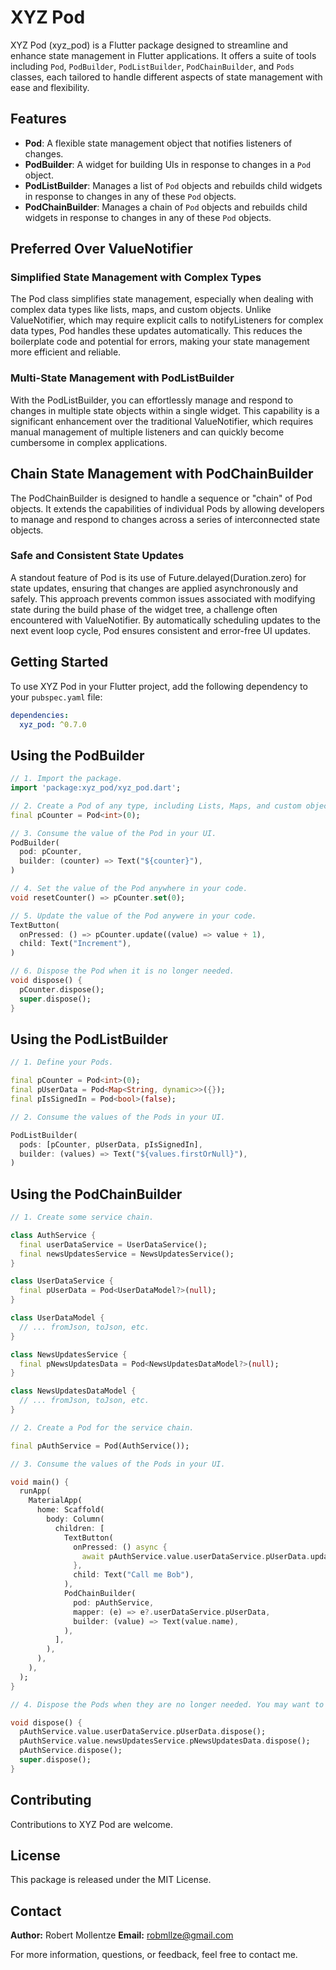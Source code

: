 # XYZ Pod

XYZ Pod (xyz_pod) is a Flutter package designed to streamline and enhance state management in Flutter applications. It offers a suite of tools including `Pod`, `PodBuilder`, `PodListBuilder`, `PodChainBuilder`, and `Pods` classes, each tailored to handle different aspects of state management with ease and flexibility.

## Features

- **Pod**: A flexible state management object that notifies listeners of changes.
- **PodBuilder**: A widget for building UIs in response to changes in a `Pod` object.
- **PodListBuilder**: Manages a list of `Pod` objects and rebuilds child widgets in response to changes in any of these `Pod` objects.
- **PodChainBuilder**: Manages a chain of `Pod` objects and rebuilds child widgets in response to changes in any of these `Pod` objects.

## Preferred Over ValueNotifier

### Simplified State Management with Complex Types

The Pod class simplifies state management, especially when dealing with complex data types like lists, maps, and custom objects. Unlike ValueNotifier, which may require explicit calls to notifyListeners for complex data types, Pod handles these updates automatically. This reduces the boilerplate code and potential for errors, making your state management more efficient and reliable.

### Multi-State Management with PodListBuilder

With the PodListBuilder, you can effortlessly manage and respond to changes in multiple state objects within a single widget. This capability is a significant enhancement over the traditional ValueNotifier, which requires manual management of multiple listeners and can quickly become cumbersome in complex applications.

## Chain State Management with PodChainBuilder

The PodChainBuilder is designed to handle a sequence or "chain" of Pod objects. It extends the capabilities of individual Pods by allowing developers to manage and respond to changes across a series of interconnected state objects.

### Safe and Consistent State Updates
A standout feature of Pod is its use of Future.delayed(Duration.zero) for state updates, ensuring that changes are applied asynchronously and safely. This approach prevents common issues associated with modifying state during the build phase of the widget tree, a challenge often encountered with ValueNotifier. By automatically scheduling updates to the next event loop cycle, Pod ensures consistent and error-free UI updates.

## Getting Started

To use XYZ Pod in your Flutter project, add the following dependency to your `pubspec.yaml` file:

```yaml
dependencies:
  xyz_pod: ^0.7.0
```

## Using the PodBuilder

```dart
// 1. Import the package.
import 'package:xyz_pod/xyz_pod.dart';

// 2. Create a Pod of any type, including Lists, Maps, and custom objects.
final pCounter = Pod<int>(0);

// 3. Consume the value of the Pod in your UI.
PodBuilder(
  pod: pCounter,
  builder: (counter) => Text("${counter}"),
)

// 4. Set the value of the Pod anywhere in your code.
void resetCounter() => pCounter.set(0);

// 5. Update the value of the Pod anywere in your code.
TextButton(
  onPressed: () => pCounter.update((value) => value + 1),
  child: Text("Increment"),
)

// 6. Dispose the Pod when it is no longer needed.
void dispose() {
  pCounter.dispose();
  super.dispose();
}
```

## Using the PodListBuilder

```dart
// 1. Define your Pods.

final pCounter = Pod<int>(0);
final pUserData = Pod<Map<String, dynamic>>({});
final pIsSignedIn = Pod<bool>(false);

// 2. Consume the values of the Pods in your UI.

PodListBuilder(
  pods: [pCounter, pUserData, pIsSignedIn],
  builder: (values) => Text("${values.firstOrNull}"),
)
```

## Using the PodChainBuilder

```dart
// 1. Create some service chain.

class AuthService {
  final userDataService = UserDataService();
  final newsUpdatesService = NewsUpdatesService();
}

class UserDataService {
  final pUserData = Pod<UserDataModel?>(null);
}

class UserDataModel {
  // ... fromJson, toJson, etc.
}

class NewsUpdatesService {
  final pNewsUpdatesData = Pod<NewsUpdatesDataModel?>(null);
}

class NewsUpdatesDataModel {
  // ... fromJson, toJson, etc.
}

// 2. Create a Pod for the service chain.

final pAuthService = Pod(AuthService());

// 3. Consume the values of the Pods in your UI.

void main() {
  runApp(
    MaterialApp(
      home: Scaffold(
        body: Column(
          children: [
            TextButton(
              onPressed: () async {
                await pAuthService.value.userDataService.pUserData.update((e) => e..name = "Bob");
              },
              child: Text("Call me Bob"),
            ),
            PodChainBuilder(
              pod: pAuthService,
              mapper: (e) => e?.userDataService.pUserData,
              builder: (value) => Text(value.name),
            ),
          ],
        ),
      ),
    ),
  );
}

// 4. Dispose the Pods when they are no longer needed. You may want to create dispose methods for each service.

void dispose() {
  pAuthService.value.userDataService.pUserData.dispose();
  pAuthService.value.newsUpdatesService.pNewsUpdatesData.dispose();
  pAuthService.dispose();
  super.dispose();
}
```

## Contributing

Contributions to XYZ Pod are welcome.

## License

This package is released under the MIT License.

## Contact

**Author:** Robert Mollentze
**Email:** robmllze@gmail.com

For more information, questions, or feedback, feel free to contact me.